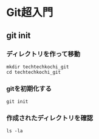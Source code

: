 # Git超入門

## git init

### ディレクトリを作って移動

```
mkdir techtechkochi_git
cd techtechkochi_git
```

### gitを初期化する

```
git init
```

### 作成されたディレクトリを確認

```
ls -la
```
